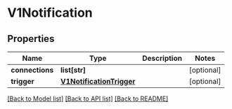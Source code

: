 # V1Notification

## Properties
Name | Type | Description | Notes
------------ | ------------- | ------------- | -------------
**connections** | **list[str]** |  | [optional] 
**trigger** | [**V1NotificationTrigger**](V1NotificationTrigger.md) |  | [optional] 

[[Back to Model list]](../README.md#documentation-for-models) [[Back to API list]](../README.md#documentation-for-api-endpoints) [[Back to README]](../README.md)



